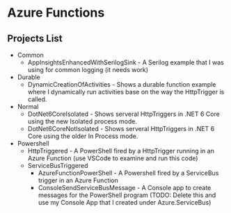 # Azure Functions

## Projects List
- Common
   - AppInsightsEnhancedWithSerilogSink - A Serilog example that I was using for common logging (it needs work)
- Durable 
   - DynamicCreationOfActivities - Shows a durable function example where I dynamically run activities base on the way the HttpTrigger is called.
- Normal
   - DotNet6CoreIsolated - Shows serveral HttpTriggers in .NET 6 Core using the new Isolated process mode.
   - DotNet6CoreNotIsolated - Shows serveral HttpTriggers in .NET 6 Core using the older In Process mode.
- Powershell 
   - HttpTriggered - A PowerShell fired by a HttpTrigger running in an Azure Function (use VSCode to examine and run this code)
   - ServiceBusTriggered 
      - AzureFunctionPowerShell - A Powershell fired by a ServiceBus trigger in an Azure Function
      - ConsoleSendServiceBusMessage - A Console app to create messages for the PowerShell program (TODO: Delete this and use my Console App that I created under Azure.ServiceBus)
